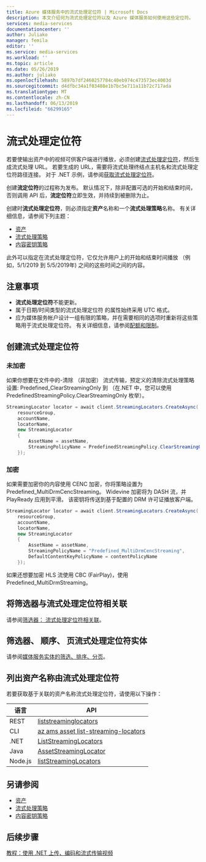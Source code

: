 ```yaml
---
title: Azure 媒体服务中的流式处理定位符 | Microsoft Docs
description: 本文介绍何为流式处理定位符以及 Azure 媒体服务如何使用这些定位符。
services: media-services
documentationcenter: ''
author: Juliako
manager: femila
editor: ''
ms.service: media-services
ms.workload: ''
ms.topic: article
ms.date: 05/26/2019
ms.author: juliako
ms.openlocfilehash: 5897b7df2460257784c40eb974c473573ec4003d
ms.sourcegitcommit: d4dfbc34a1f03488e1b7bc5e711a11b72c717ada
ms.translationtype: MT
ms.contentlocale: zh-CN
ms.lasthandoff: 06/13/2019
ms.locfileid: "66299165"
---
```

# <a name="streaming-locators"></a>流式处理定位符

若要使输出资产中的视频可供客户端进行播放，必须创建[流式处理定位符](https://docs.microsoft.com/rest/api/media/streaminglocators)，然后生成流式处理 URL。 若要生成的 URL，需要将流式处理终结点主机名和流式处理定位符路径连接。 对于 .NET 示例，请参阅[获取流式处理定位符](stream-files-tutorial-with-api.md#get-a-streaming-locator)。

创建**流定位符**的过程称为发布。 默认情况下，除非配置可选的开始和结束时间，否则调用 API 后，**流定位符**立即生效，并持续到被删除为止。 

创建时**流式处理定位符**，则必须指定**资产**名称和一个**流式处理策略**名称。 有关详细信息，请参阅下列主题：

* [资产](assets-concept.md)
* [流式处理策略](streaming-policy-concept.md)
* [内容密钥策略](content-key-policy-concept.md)

此外可以指定在流式处理定位符，它仅允许用户上的开始和结束时间播放 （例如，5/1/2019 到 5/5/2019年) 之间的这些时间之间的内容。  

## <a name="considerations"></a>注意事项

* **流式处理定位符**不能更新。 
* 属于日期/时间类型的流式处理定位符  的属性始终采用 UTC 格式。
* 应为媒体服务帐户设计一组有限的策略，并在需要相同的选项时重新将这些策略用于流式处理定位符。 有关详细信息，请参阅[配额和限制](limits-quotas-constraints.md)。

## <a name="create-streaming-locators"></a>创建流式处理定位符  

### <a name="not-encrypted"></a>未加密

如果你想要在文件中的-清除 （非加密） 流式传输，预定义的清除流式处理策略设置: Predefined_ClearStreamingOnly 到 （在.NET 中，您可以使用 PredefinedStreamingPolicy.ClearStreamingOnly 枚举）。

```csharp
StreamingLocator locator = await client.StreamingLocators.CreateAsync(
    resourceGroup,
    accountName,
    locatorName,
    new StreamingLocator
    {
        AssetName = assetName,
        StreamingPolicyName = PredefinedStreamingPolicy.ClearStreamingOnly
    });
```

### <a name="encrypted"></a>加密 

如果需要加密你的内容使用 CENC 加密，你将策略设置为 Predefined_MultiDrmCencStreaming。 Widevine 加密将为 DASH 流，并 PlayReady 应用到平滑。 该密钥将传送到基于配置的 DRM 许可证播放客户端。

```csharp
StreamingLocator locator = await client.StreamingLocators.CreateAsync(
    resourceGroup,
    accountName,
    locatorName,
    new StreamingLocator
    {
        AssetName = assetName,
        StreamingPolicyName = "Predefined_MultiDrmCencStreaming",
        DefaultContentKeyPolicyName = contentPolicyName
    });
```

如果还想要加密 HLS 流使用 CBC (FairPlay)，使用 Predefined_MultiDrmStreaming。

## <a name="associate-filters-with-streaming-locators"></a>将筛选器与流式处理定位符相关联

请参阅[筛选器： 流式处理定位符相关联](filters-concept.md#associating-filters-with-streaming-locator)。

## <a name="filter-order-page-streaming-locator-entities"></a>筛选器、 顺序、 页流式处理定位符实体

请参阅[媒体服务实体的筛选、排序、分页](entities-overview.md)。

## <a name="list-streaming-locators-by-asset-name"></a>列出资产名称由流式处理定位符

若要获取基于关联的资产名称流式处理定位符，请使用以下操作：

|语言|API|
|---|---|
|REST|[liststreaminglocators](https://docs.microsoft.com/rest/api/media/assets/liststreaminglocators)|
|CLI|[az ams asset list-streaming-locators](https://docs.microsoft.com/cli/azure/ams/asset?view=azure-cli-latest#az-ams-asset-list-streaming-locators)|
|.NET|[ListStreamingLocators](https://docs.microsoft.com/dotnet/api/microsoft.azure.management.media.assetsoperationsextensions.liststreaminglocators?view=azure-dotnet#Microsoft_Azure_Management_Media_AssetsOperationsExtensions_ListStreamingLocators_Microsoft_Azure_Management_Media_IAssetsOperations_System_String_System_String_System_String_)|
|Java|[AssetStreamingLocator](https://docs.microsoft.com/java/api/com.microsoft.azure.management.mediaservices.v2018_07_01.assetstreaminglocator?view=azure-java-stable)|
|Node.js|[listStreamingLocators](https://docs.microsoft.com/javascript/api/azure-arm-mediaservices/assets?view=azure-node-latest#liststreaminglocators-string--string--string--object-)|

## <a name="also-see"></a>另请参阅

* [资产](assets-concept.md)
* [流式处理策略](streaming-policy-concept.md)
* [内容密钥策略](content-key-policy-concept.md)

## <a name="next-steps"></a>后续步骤

[教程：使用 .NET 上传、编码和流式传输视频](stream-files-tutorial-with-api.md)
